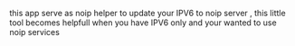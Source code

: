 this app serve as noip helper to update your IPV6 to noip server , this little tool becomes helpfull when you have IPV6 only and your wanted to use noip services 
